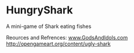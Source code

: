 # HungryShark
 A mini-game of Shark eating fishes
 
Reources and Refrences:
www.GodsAndIdols.com 
http://opengameart.org/content/ugly-shark
 
